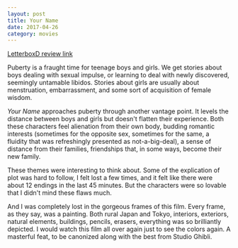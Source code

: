 ```yaml
---
layout: post
title: Your Name 
date: 2017-04-26
category: movies
---
```

 
[LetterboxD review link](https://letterboxd.com/samarthbhaskar/film/your-name/)

Puberty is a fraught time for teenage boys and girls. We get stories about boys dealing with sexual impulse, or learning to deal with newly discovered, seemingly untamable libidos. Stories about girls are usually about menstruation, embarrassment, and some sort of acquisition of female wisdom.

<em>Your Name</em> approaches puberty through another vantage point. It levels the distance between boys and girls but doesn't flatten their experience. Both these characters feel alienation from their own body, budding romantic interests (sometimes for the opposite sex, sometimes for the same, a fluidity that was refreshingly presented as not-a-big-deal), a sense of distance from their families, friendships that, in some ways, become their new family. 

These themes were interesting to think about. Some of the explication of plot was hard to follow, I felt lost a few times, and it felt like there were about 12 endings in the last 45 minutes. But the characters were so lovable that I didn't mind these flaws much.

And I was completely lost in the gorgeous frames of this film. Every frame, as they say, was a painting. Both rural Japan and Tokyo, interiors, exteriors, natural elements, buildings, pencils, erasers, everything was so brilliantly depicted. I would watch this film all over again just to see the colors again. A masterful feat, to be canonized along with the best from Studio Ghibli. 